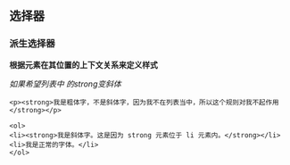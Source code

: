 ## 选择器
### 派生选择器
**根据元素在其位置的上下文关系来定义样式**

*如果希望列表中 的strong变斜体*
```
<p><strong>我是粗体字，不是斜体字，因为我不在列表当中，所以这个规则对我不起作用</strong></p>

<ol>
<li><strong>我是斜体字。这是因为 strong 元素位于 li 元素内。</strong></li>
<li>我是正常的字体。</li>
</ol>
```
